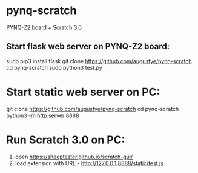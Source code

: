 # pynq-scratch
PYNQ-Z2 board + Scratch 3.0

Start flask web server on PYNQ-Z2 board:
---------------------------------------
sudo pip3 install flask
git clone https://github.com/augustye/pynq-scratch
cd pynq-scratch
sudo python3 test.py

Start static web server on PC:
==============================
git clone https://github.com/augustye/pynq-scratch
cd pynq-scratch
python3 -m http.server 8888

Run Scratch 3.0 on PC:
======================
1. open https://sheeptester.github.io/scratch-gui/
2. load extension with URL - http://127.0.0.1:8888/static/test.js
